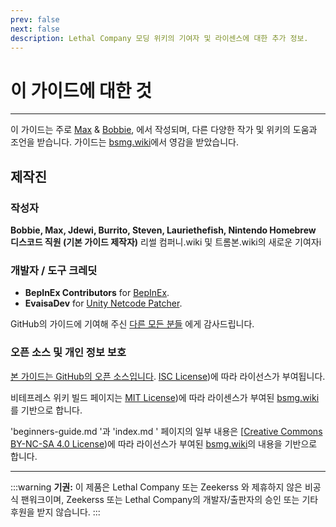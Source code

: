 ```yaml
---
prev: false
next: false
description: Lethal Company 모딩 위키의 기여자 및 라이센스에 대한 추가 정보.
---
```


# 이 가이드에 대한 것

***

이 가이드는 주로 [Max](https://github.com/MaxWasUnavailable) & [Bobbie](https://twitter.com/VRBobbie), 에서 작성되며, 다른 다양한 작가 및 위키의 도움과 조언을 받습니다. 가이드는 [bsmg.wiki](https://bsmg.wiki)에서 영감을 받았습니다.

## 제작진

### 작성자

**Bobbie, Max, Jdewi, Burrito, Steven, Lauriethefish, Nintendo Homebrew 디스코드 직원 (기본 가이드 제작자)** <!-- TODO: -->리썰 컴퍼니.wiki 및 트롬본.wiki의 새로운 기여자i

### 개발자 / 도구 크레딧

- **BepInEx Contributors** for [BepInEx](https://github.com/BepInEx/BepInEx).
- **EvaisaDev** for [Unity Netcode Patcher](https://github.com/EvaisaDev/UnityNetcodePatcher).

GitHub의 가이드에 기여해 주신 [다른 모든 분들](https://github.com/LethalCompany/ModdingWiki/graphs/contributors) 에게 감사드립니다.

### **오픈 소스 및 개인 정보 보호**

[본 가이드는 GitHub의 오픈 소스입니다](https://github.com/LethalCompany/ModdingWiki). [ISC License](https://github.com/LethalCompany/ModdingWiki/blob/master/LICENSE.md))에 따라 라이선스가 부여됩니다.

비테프레스 위키 빌드 페이지는 [MIT License](https://github.com/bsmg/wiki/blob/master/LICENSE))에 따라 라이센스가 부여된 [bsmg.wiki](https://bsmg.wiki)를 기반으로 합니다.

'beginners-guide.md '과 'index.md ' 페이지의 일부 내용은 [[Creative Commons BY-NC-SA 4.0 License](https://github.com/bsmg/wiki/blob/master/wiki/LICENSE))에 따라 라이선스가 부여된 [bsmg.wiki](https://bsmg.wiki)의 내용을 기반으로 합니다.

***

:::warning **기권:**
이 제품은 Lethal Company 또는 Zeekerss 와 제휴하지 않은 비공식 팬워크이며, Zeekerss 또는 Lethal Company의 개발자/출판자의 승인 또는 기타 후원을 받지 않습니다.
:::
